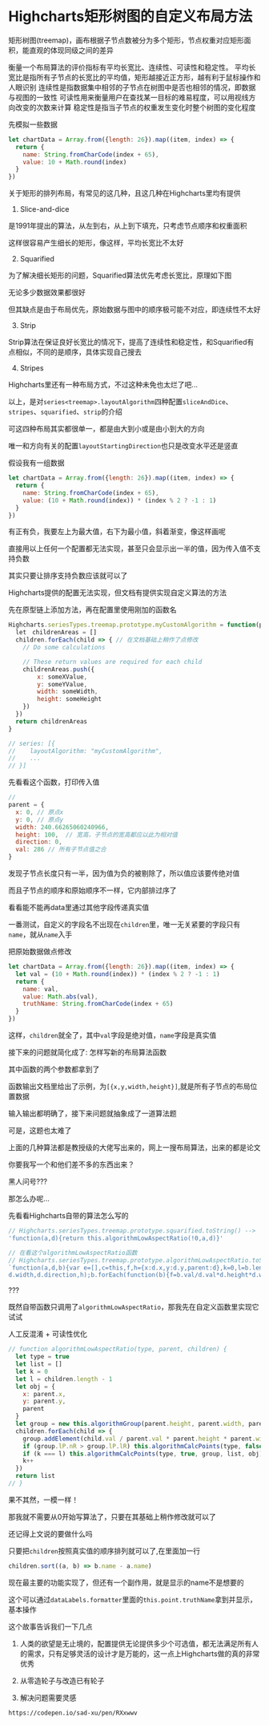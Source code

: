 # Highcharts矩形树图的自定义布局方法

矩形树图(treemap)，画布根据子节点数被分为多个矩形，节点权重对应矩形面积，能直观的体现同级之间的差异

衡量一个布局算法的评价指标有平均长宽比、连续性、可读性和稳定性。
平均长宽比是指所有子节点的长宽比的平均值，矩形越接近正方形，越有利于鼠标操作和人眼识别
连续性是指数据集中相邻的子节点在树图中是否也相邻的情况，即数据与视图的一致性
可读性用来衡量用户在查找某一目标的难易程度，可以用视线方向改变的次数来计算
稳定性是指当子节点的权重发生变化时整个树图的变化程度

先模拟一些数据

```js
let chartData = Array.from({length: 26}).map((item, index) => {
  return {
    name: String.fromCharCode(index + 65),
    value: 10 + Math.round(index)
  }
})

```

关于矩形的排列布局，有常见的这几种，且这几种在Highcharts里均有提供

1. Slice-and-dice

是1991年提出的算法，从左到右，从上到下填充，只考虑节点顺序和权重面积

这样很容易产生细长的矩形，像这样，平均长宽比不太好

2. Squarified

为了解决细长矩形的问题，Squarified算法优先考虑长宽比，原理如下图

无论多少数据效果都很好

但其缺点是由于布局优先，原始数据与图中的顺序极可能不对应，即连续性不太好

3. Strip

Strip算法在保证良好长宽比的情况下，提高了连续性和稳定性，和Squarified有点相似，不同的是顺序，具体实现自己搜去


4. Stripes

Highcharts里还有一种布局方式，不过这种未免也太烂了吧...


以上，是对`series<treemap>.layoutAlgorithm`四种配置`sliceAndDice`、`stripes`、`squarified`、`strip`的介绍

可这四种布局其实都很单一，都是由大到小或是由小到大的方向

唯一和方向有关的配置`layoutStartingDirection`也只是改变水平还是竖直



假设我有一组数据

```js
let chartData = Array.from({length: 26}).map((item, index) => {
  return {
    name: String.fromCharCode(index + 65),
    value: (10 + Math.round(index)) * (index % 2 ? -1 : 1) 
  }
})

```

有正有负，我要左上为最大值，右下为最小值，斜着渐变，像这样画呢

直接用以上任何一个配置都无法实现，甚至只会显示出一半的值，因为传入值不支持负数

其实只要让排序支持负数应该就可以了

Highcharts提供的配置无法实现，但文档有提供实现自定义算法的方法

先在原型链上添加方法，再在配置里使用刚加的函数名

```js
Highcharts.seriesTypes.treemap.prototype.myCustomAlgorithm = function(parent, children) {
  let　childrenAreas = []
  children.forEach(child => { // 在文档基础上稍作了点修改
    // Do some calculations

    // These return values are required for each child
    childrenAreas.push({
        x: someXValue,
        y: someYValue,
        width: someWidth,
        height: someHeight
    })
  })
  return childrenAreas
}

// series: [{
//    layoutAlgorithm: "myCustomAlgorithm",
//    ...
// }]
```

先看看这个函数，打印传入值

```js
// 
parent = {
  x: 0, // 原点x
  y: 0, // 原点y
  width: 240.66265060240966,
  height: 100,  // 宽高，子节点的宽高都应以此为相对值
  direction: 0,
  val: 286 // 所有子节点值之合
}
```

发现子节点长度只有一半，因为值为负的被剔除了，所以值应该要传绝对值

而且子节点的顺序和原始顺序不一样，它内部排过序了

看看能不能再data里通过其他字段传递真实值

一番测试，自定义的字段名不出现在`children`里，唯一无关紧要的字段只有`name`，就从`name`入手

把原始数据做点修改

```js
let chartData = Array.from({length: 26}).map((item, index) => {
  let val = (10 + Math.round(index)) * (index % 2 ? -1 : 1)
  return {
    name: val,
    value: Math.abs(val),
    truthName: String.fromCharCode(index + 65)
  }
})
```

这样，`children`就全了，其中`val`字段是绝对值，`name`字段是真实值

接下来的问题就简化成了: 怎样写新的布局算法函数

其中函数的两个参数都拿到了

函数输出文档里给出了示例，为`[{x,y,width,height}]`,就是所有子节点的布局位置数据

输入输出都明确了，接下来问题就抽象成了一道算法题

可是，这题也太难了

上面的几种算法都是教授级的大佬写出来的，网上一搜布局算法，出来的都是论文

你要我写一个和他们差不多的东西出来？

黑人问号???


那怎么办呢...

先看看Highcharts自带的算法怎么写的

```js
// Highcharts.seriesTypes.treemap.prototype.squarified.toString() -->
'function(a,d){return this.algorithmLowAspectRatio(!0,a,d)}'

// 在看这个algorithmLowAspectRatio函数
// Highcharts.seriesTypes.treemap.prototype.algorithmLowAspectRatio.toString() -->
`function(a,d,b){var e=[],c=this,f,h={x:d.x,y:d.y,parent:d},k=0,l=b.length-1,r=new this.algorithmGroup(d.height,
d.width,d.direction,h);b.forEach(function(b){f=b.val/d.val*d.height*d.width;r.addElement(f);r.lP.nR>r.lP.lR&&c.algorithmCalcPoints(a,!1,r,e,h);k===l&&c.algorithmCalcPoints(a,!0,r,e,h);k+=1});return e}`
```

???

既然自带函数只调用了`algorithmLowAspectRatio`，那我先在自定义函数里实现它试试

人工反混淆 + 可读性优化

```js
// function algorithmLowAspectRatio(type, parent, children) {
  let type = true
  let list = []
  let k = 0
  let l = children.length - 1
  let obj = {
    x: parent.x,
    y: parent.y,
    parent
  }
  let group = new this.algorithmGroup(parent.height, parent.width, parent.direction, obj)
  children.forEach(child => {
    group.addElement(child.val / parent.val * parent.height * parent.width)
    if (group.lP.nR > group.lP.lR) this.algorithmCalcPoints(type, false, group, list, obj)
    if (k === l) this.algorithmCalcPoints(type, true, group, list, obj)
    k++
  })
  return list
// }
```

果不其然，一模一样！

那我就不需要从0开始写算法了，只要在其基础上稍作修改就可以了

还记得上文说的要做什么吗

只要把`children`按照真实值的顺序排列就可以了,在里面加一行

```js
children.sort((a, b) => b.name - a.name)
```

现在最主要的功能实现了，但还有一个副作用，就是显示的name不是想要的

这个可以通过`dataLabels.formatter`里面的`this.point.truthName`拿到并显示，基本操作


这个故事告诉我们一下几点

1. 人类的欲望是无止境的，配置提供无论提供多少个可选值，都无法满足所有人的需求，只有足够灵活的设计才是万能的，这一点上Highcharts做的真的非常优秀

2. 从零造轮子与改造已有轮子

3. 解决问题需要灵感



`https://codepen.io/sad-xu/pen/RXxwwv`

